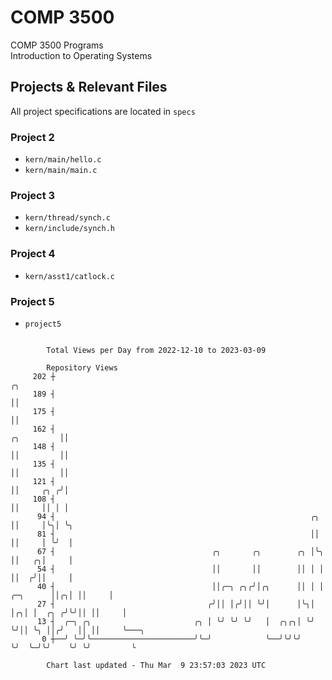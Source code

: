 # COMP 3500
COMP 3500 Programs  
Introduction to Operating Systems  
## Projects & Relevant Files
All project specifications are located in `specs`
### Project 2
- `kern/main/hello.c`
- `kern/main/main.c`
### Project 3
- `kern/thread/synch.c`
- `kern/include/synch.h`
### Project 4
- `kern/asst1/catlock.c`
### Project 5
- `project5`

```

        Total Views per Day from 2022-12-10 to 2023-03-09

        Repository Views
     202 ┼                                                                                  ╭╮
     189 ┤                                                                                  ││
     175 ┤                                                                                  ││
     162 ┤                                                                       ╭╮         ││
     148 ┤                                                                       ││         ││
     135 ┤                                                                       ││         ││
     121 ┤                                                                       ││     ╭╮ ╭╯│
     108 ┤                                                                       ││     ││ │ │
      94 ┤                                                         ╭╮            ││     │╰╮│ ╰╮
      81 ┤                                                         ││            ││     │ ╰╯  │
      67 ┤                                   ╭╮       ╭╮        ╭╮ │╰╮           ││   ╭╮│     │
      54 ┤                                   ││       ││        ││ │ │           ││  ╭╯││     │
      40 ┤                                   ││╭─╮ ╭╮╭╯│╭╮      ││ │ │  ╭─╮      ││╭╮│ ││     │
      27 ┤                                  ╭╯││ │╭╯││ ╰╯│      │╰╮│ │╭╮│ │  ╭╮ ╭╯╰╯││ ││     │
      13 ┤  ╭─╮ ╭╮                       ╭╮ │ ╰╯ ╰╯ ╰╯   │  ╭╮╭╮│ ╰╯ ╰╯││ ╰╮ ││╭╯   ││ ││     ╰───╮
       0 ┼──╯ ╰─╯╰───────────────────────╯╰─╯            ╰──╯╰╯╰╯      ╰╯  ╰─╯╰╯    ╰╯ ╰╯         ╰

        Chart last updated - Thu Mar  9 23:57:03 2023 UTC
        
```
